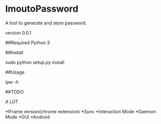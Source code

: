 # ImoutoPassword
A tool to generate and store password.

version 0.0.1

##Required
Python 3

##Install

sudo python setup.py install

##Usage

ipw -h

##TODO

A LOT

*IFrame version(chrome extension)
*Sync
*Interaction Mode
*Daemon Mode
*GUI
*Android

